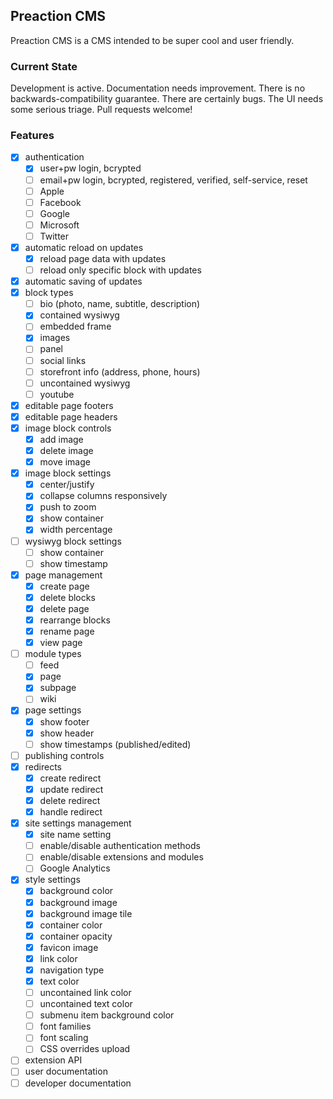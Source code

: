 ## Preaction CMS

Preaction CMS is a CMS intended to be super cool and user friendly.

### Current State

Development is active. Documentation needs improvement. There is no backwards-compatibility guarantee. There are certainly bugs. The UI needs some serious triage. Pull requests welcome!

### Features

- [x] authentication
  - [x] user+pw login, bcrypted
  - [ ] email+pw login, bcrypted, registered, verified, self-service, reset
  - [ ] Apple
  - [ ] Facebook
  - [ ] Google
  - [ ] Microsoft
  - [ ] Twitter
- [x] automatic reload on updates
  - [x] reload page data with updates
  - [ ] reload only specific block with updates
- [x] automatic saving of updates
- [x] block types
  - [ ] bio (photo, name, subtitle, description)
  - [x] contained wysiwyg
  - [ ] embedded frame
  - [x] images
  - [ ] panel
  - [ ] social links
  - [ ] storefront info (address, phone, hours)
  - [ ] uncontained wysiwyg
  - [ ] youtube
- [x] editable page footers
- [x] editable page headers
- [x] image block controls
  - [x] add image
  - [x] delete image
  - [x] move image
- [x] image block settings
  - [x] center/justify
  - [x] collapse columns responsively
  - [x] push to zoom
  - [x] show container
  - [x] width percentage
- [ ] wysiwyg block settings
  - [ ] show container
  - [ ] show timestamp
- [x] page management
  - [x] create page
  - [x] delete blocks
  - [x] delete page
  - [x] rearrange blocks
  - [x] rename page
  - [x] view page
- [ ] module types
  - [ ] feed
  - [x] page
  - [x] subpage
  - [ ] wiki
- [x] page settings
  - [x] show footer
  - [x] show header
  - [ ] show timestamps (published/edited)
- [ ] publishing controls
- [x] redirects
  - [x] create redirect
  - [x] update redirect
  - [x] delete redirect
  - [x] handle redirect
- [x] site settings management
  - [x] site name setting
  - [ ] enable/disable authentication methods
  - [ ] enable/disable extensions and modules
  - [ ] Google Analytics
- [x] style settings
  - [x] background color
  - [x] background image
  - [x] background image tile
  - [x] container color
  - [x] container opacity
  - [x] favicon image
  - [x] link color
  - [x] navigation type
  - [x] text color
  - [ ] uncontained link color
  - [ ] uncontained text color
  - [ ] submenu item background color
  - [ ] font families
  - [ ] font scaling
  - [ ] CSS overrides upload
- [ ] extension API
- [ ] user documentation
- [ ] developer documentation

